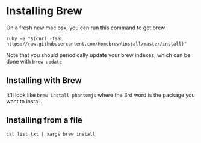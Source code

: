 # Installing Brew

On a fresh new mac osx, you can run this command to get brew

`ruby -e "$(curl -fsSL https://raw.githubusercontent.com/Homebrew/install/master/install)"`

Note that you should periodically update your brew indexes, which can be done with `brew update`


## Installing with Brew

It'll look like `brew install phantomjs` where the 3rd word is the package you want to install.

## Installing from a file

`cat list.txt | xargs brew install`


